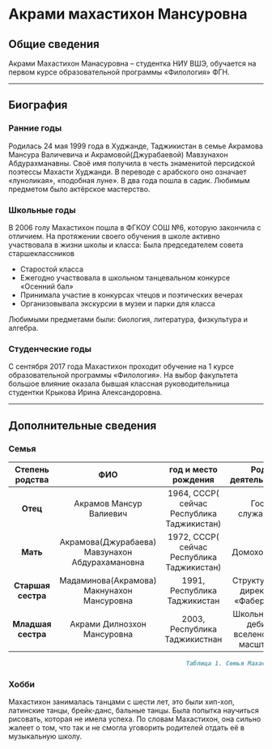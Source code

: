 # Акрами махастихон Мансуровна

## Общие сведения
Акрами Махастихон Манасуровна – студентка НИУ ВШЭ, обучается на первом курсе образовательной программы «Филология» ФГН.
___
## Биография
### Ранние годы
Родилась 24 мая 1999 года в Худжанде, Таджикистан в семье Акрамова Мансура  Валичевича и Акрамовой(Джурабаевой) Мавзунахон Абдурахманавны. Своё имя получила в честь знаменитой персидской поэтессы Махасти Худжанди. В переводе с арабского оно означает «луноликая», «подобная луне». В два года пошла в садик. Любимым предметом было актёрское мастерство.

### Школьные годы
В 2006 голу Махастихон пошла в ФГКОУ СОШ №6, которую закончила с отличием. На протяжении своего обучения в школе активно участвовала в жизни школы и класса:
Была председателем совета старшеклассников
- Старостой класса
- Ежегодно участвовала в школьном танцевальном конкурсе «Осенний бал»
- Принимала участие в конкурсах чтецов и поэтических вечерах
- Организовывала экскурсии в музеи и парки для класса

Любимыми предметами были: биология, литература, физкультура и алгебра.

### Студенческие годы
С сентября 2017 года Махастихон проходит обучение на 1 курсе образовательной программы «Филология». На выбор факультета большое влияние оказала бывшая классная руководительница студентки Крыкова Ирина Александоровна.
___
## Дополнительные сведения
### Семья

|Степень родства|ФИО|год и место рождения|Род деятельности|
|:-----:|:-----:|:-----:|:-----:|
|**Отец**|Акрамов Мансур Валиевич|1964, СССР( сейчас Республика Таджикистан)|Гос. служащий|
|**Мать**|Акрамова(Джурабаева) Мавзунахон Абдурахамановна|1972, СССР( сейчас Республика Таджикистан)|Домохозяйка|
|**Старшая сестра**|Мадаминова(Акрамова) Макнунахон Мансуровна|1991, Республика Таджикистан|Структурный директор «Фаберлик»|
|**Младшая сестра**|Акрами Дилнозхон Мансуровна|2003, Республика Таджикистнан|Школьница и дебил вселенского масштаба|

```Markdown
                                                 Таблица 1. Семья Махастихон
```
### Хобби
Махастихон занималась танцами с шести лет, это были хип-хоп, латинские танцы, брейк-данс, бальные танцы. Была попытка научиться рисовать, которая не имела успеха. По словам Махастихон, она сильно жалеет о том, что так и не смогла уговорить родителей отдать её в музыкальную школу.
 

